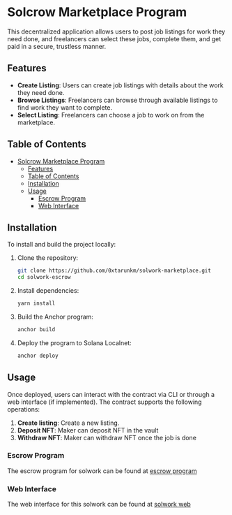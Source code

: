 # Solcrow Marketplace Program

This decentralized application allows users to post job listings for work they need done, and freelancers can select these jobs, complete them, and get paid in a secure, trustless manner.

## Features

- **Create Listing**: Users can create job listings with details about the work they need done.
- **Browse Listings**: Freelancers can browse through available listings to find work they want to complete.
- **Select Listing**: Freelancers can choose a job to work on from the marketplace.

## Table of Contents

- [Solcrow Marketplace Program](#solcrow-marketplace-program)
  - [Features](#features)
  - [Table of Contents](#table-of-contents)
  - [Installation](#installation)
  - [Usage](#usage)
    - [Escrow Program](#escrow-program)
    - [Web Interface](#web-interface)

## Installation

To install and build the project locally:

1. Clone the repository:

   ```bash
   git clone https://github.com/0xtarunkm/solwork-marketplace.git
   cd solwork-escrow
   ```

2. Install dependencies:

   ```bash
   yarn install
   ```

3. Build the Anchor program:

   ```bash
   anchor build
   ```

4. Deploy the program to Solana Localnet:

   ```bash
   anchor deploy
   ```

## Usage

Once deployed, users can interact with the contract via CLI or through a web interface (if implemented). The contract supports the following operations:

1. **Create listing**: Create a new listing.
2. **Deposit NFT**: Maker can deposit NFT in the vault
3. **Withdraw NFT**: Maker can withdraw NFT once the job is done

### Escrow Program

The escrow program for solwork can be found at [escrow program](https://github.com/0xtarunkm/solwork-escrow.git)

### Web Interface

The web interface for this solwork can be found at [solwork web](https://github.com/0xtarunkm/solwork.git)
